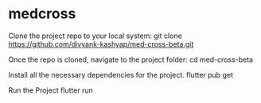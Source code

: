 # medcross

Clone the project repo to your local system:
git clone https://github.com/divyank-kashyap/med-cross-beta.git

Once the repo is cloned, navigate to the project folder:
cd med-cross-beta

Install all the necessary dependencies for the project.
flutter pub get

Run the Project
flutter run


